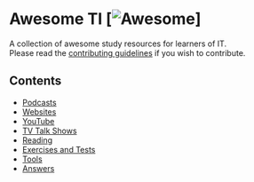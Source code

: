 # Awesome TI [![Awesome](https://cdn.rawgit.com/sindresorhus/awesome/d7305f38d29fed78fa85652e3a63e154dd8e8829/media/badge.svg)]
A collection of awesome study resources for learners of IT. <br/>
Please read the [contributing guidelines](contributing.md) if you wish to contribute.

## Contents

 - [Podcasts](#podcasts)
 - [Websites](#websites)
 - [YouTube](#youtube)
 - [TV Talk Shows](#tv-talk-shows)
 - [Reading](#reading)
 - [Exercises and Tests](#exercises-and-tests)
 - [Tools](#tools)
 - [Answers](#answers)

